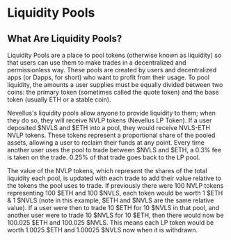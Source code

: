 # Liquidity Pools

## What Are Liquidity Pools?

Liquidity Pools are a place to pool tokens (otherwise known as liquidity) so that users can use them to make trades in a decentralized and permissionless way. These pools are created by users and decentralized apps (or Dapps, for short) who want to profit from their usage. To pool liquidity, the amounts a user supplies must be equally divided between two coins: the primary token (sometimes called the quote token) and the base token (usually ETH or a stable coin).

Nevellus's liquidity pools allow anyone to provide liquidity to them; when they do so, they will receive NVLP tokens (Nevellus LP Token). If a user deposited $NVLS and $ETH into a pool, they would receive NVLS-ETH NVLP tokens. These tokens represent a proportional share of the pooled assets, allowing a user to reclaim their funds at any point. Every time another user uses the pool to trade between $NVLS and $ETH, a 0.3% fee is taken on the trade. 0.25% of that trade goes back to the LP pool.

The value of the NVLP tokens, which represent the shares of the total liquidity each pool, is updated with each trade to add their value relative to the tokens the pool uses to trade. If previously there were 100 NVLP tokens representing 100 $ETH and 100 $NVLS, each token would be worth 1 $ETH & 1 $NVLS (note in this example, $ETH and $NVLS are the same relative value). If a user were then to trade 10 $ETH for 10 $NVLS in that pool, and another user were to trade 10 $NVLS for 10 $ETH, then there would now be 100.025 $ETH and 100.025 $NVLS. This means each LP token would be worth 1.0025 $ETH and 1.00025 $NVLS now when it is withdrawn.
